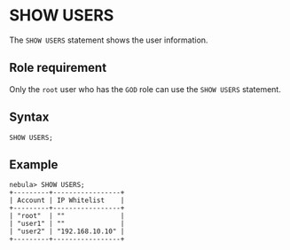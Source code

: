 # SHOW USERS

The `SHOW USERS` statement shows the user information.

## Role requirement

Only the `root` user who has the `GOD` role can use the `SHOW USERS` statement.

## Syntax

```ngql
SHOW USERS;
```

## Example

```ngql
nebula> SHOW USERS;
+---------+-----------------+
| Account | IP Whitelist    |
+---------+-----------------+
| "root"  | ""              |
| "user1" | ""              |
| "user2" | "192.168.10.10" |
+---------+-----------------+
```
